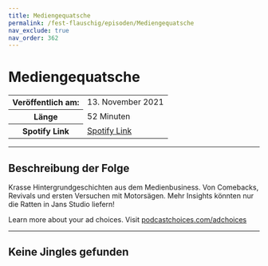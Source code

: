 ```yaml
---
title: Mediengequatsche
permalink: /fest-flauschig/episoden/Mediengequatsche
nav_exclude: true
nav_order: 362
---
```


# Mediengequatsche
<table class="resp-table dcf-table dcf-table-responsive dcf-table-bordered dcf-table-striped dcf-w-100%">
                    <tbody>
                        <tr>
                            <th scope="row">Veröffentlich am:</th>
                            <td data-label="Veröffentlich am:">13. November 2021</td>
                        </tr>
                        <tr>
                            <th scope="row">Länge </th>
                            <td data-label="Länge ">52 Minuten</td>
                        </tr><tr>
                                <th scope="row">Spotify Link</th>
                                <td data-label="Spotify Link"><a href="https://open.spotify.com/episode/2nP6hgNbvFkUMl0YKXnRo9">Spotify Link</a></td>
                            </tr></tbody>
                </table>

***

## Beschreibung der Folge

<div>
<p>Krasse Hintergrundgeschichten aus dem Medienbusiness. Von Comebacks, Revivals und ersten Versuchen mit Motorsägen. Mehr Insights könnten nur die Ratten in Jans Studio liefern! </p><p> </p><p>Learn more about your ad choices. Visit <a href="https://podcastchoices.com/adchoices">podcastchoices.com/adchoices</a></p>  
</div>

***

## Keine Jingles gefunden